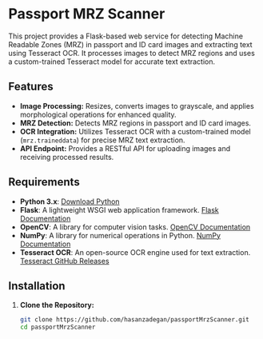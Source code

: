 # Passport MRZ Scanner

This project provides a Flask-based web service for detecting Machine Readable Zones (MRZ) in passport and ID card images and extracting text using Tesseract OCR. It processes images to detect MRZ regions and uses a custom-trained Tesseract model for accurate text extraction.

## Features

- **Image Processing:** Resizes, converts images to grayscale, and applies morphological operations for enhanced quality.
- **MRZ Detection:** Detects MRZ regions in passport and ID card images.
- **OCR Integration:** Utilizes Tesseract OCR with a custom-trained model (`mrz.traineddata`) for precise MRZ text extraction.
- **API Endpoint:** Provides a RESTful API for uploading images and receiving processed results.

## Requirements

- **Python 3.x**: [Download Python](https://www.python.org/downloads/)
- **Flask**: A lightweight WSGI web application framework. [Flask Documentation](https://flask.palletsprojects.com/)
- **OpenCV**: A library for computer vision tasks. [OpenCV Documentation](https://docs.opencv.org/)
- **NumPy**: A library for numerical operations in Python. [NumPy Documentation](https://numpy.org/doc/)
- **Tesseract OCR**: An open-source OCR engine used for text extraction. [Tesseract GitHub Releases](https://github.com/tesseract-ocr/tesseract)

## Installation

1. **Clone the Repository:**
   ```bash
   git clone https://github.com/hasanzadegan/passportMrzScanner.git
   cd passportMrzScanner
